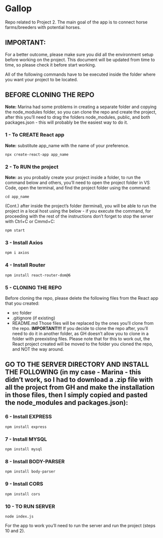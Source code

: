 # Gallop
Repo related to Project 2. The main goal of the app is to connect horse farms/breeders with potential horses.

## IMPORTANT:
For a better outcome, please make sure you did all the environment setup before working on the project. This document will be updated from time to time, so please check it before start working.

All of the following commands have to be executed inside the folder where you want your project to be located.

## BEFORE CLONING THE REPO
**Note:** Marina had some problems in creating a separate folder and copying the node_modules folder, so you can clone the repo and create the project, after this you’ll need to drag the folders node_modules, public, and both packages.json - this will probably be the easiest way to do it.

### 1 - To CREATE React app
**Note:** substitute app_name with the name of your preference.
```
npx create-react-app app_name
```

### 2 - To RUN the project
**Note:** as you probably create your project inside a folder, to run the command below and others, you’ll need to open the project folder in VS Code, open the terminal, and find the project folder using the command:
```
cd app_name
```

(Cont.) after inside the project’s folder (terminal), you will be able to run the project in a local host using the below - if you execute the command, for proceeding with the rest of the instructions don’t forget to stop the server with Ctrl+C or Cmmd+C:
```
npm start
```

### 3 - Install Axios
```
npm i axios
```

### 4 - Install Router
```
npm install react-router-dom@6
```

### 5 - CLONING THE REPO
Before cloning the repo, please delete the following files from the React app that you created: 
- src folder
- .gitignore (if existing)
- README.md
Those files will be replaced by the ones you’ll clone from the repo.
**IMPORTANT!!!** If you decide to clone the repo after, you’ll need to do it in another folder, as GH doesn’t allow you to clone in a folder with preexisting files. Please note that for this to work out, the React project created will be moved to the folder you cloned the repo, and NOT the way around.

## GO TO THE SERVER DIRECTORY AND INSTALL THE FOLLOWING (in my case - Marina - this didn’t work, so I had to download a .zip file with all the project from GH and make the installation in those files, then I simply copied and pasted the node_modules and packages.json):

### 6 - Install EXPRESS
```
npm install express
```

### 7 - Install MYSQL
```
npm install mysql
```

### 8 - Install BODY-PARSER
```
npm install body-parser
```

### 9 - Install CORS
```
npm install cors
```

### 10 - TO RUN SERVER
```
node index.js
```

For the app to work you’ll need to run the server and run the project (steps 10 and 2).